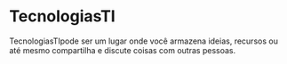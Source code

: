 # TecnologiasTI
TecnologiasTIpode ser um lugar onde você armazena ideias, recursos ou até mesmo  compartilha e discute coisas com outras pessoas.
